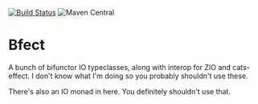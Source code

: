 [![Build Status](https://travis-ci.com/tmccarthy/bfect.svg?branch=master)](https://travis-ci.com/tmccarthy/bfect)
![Maven Central](https://img.shields.io/maven-central/v/au.id.tmm.bfect/bfect-core_2.12.svg)

# Bfect

A bunch of bifunctor IO typeclasses, along with interop for ZIO and cats-effect. I don't know what I'm doing so you probably shouldn't use these.

There's also an IO monad in here. You definitely shouldn't use that.
